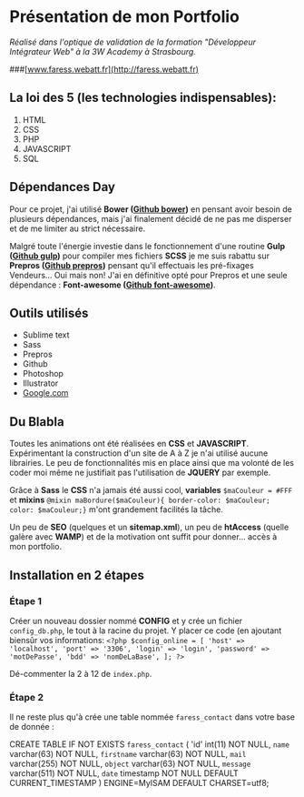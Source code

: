 # Présentation de mon Portfolio
*Réalisé dans l'optique de validation de la formation "Développeur Intégrateur Web" à la 3W Academy à Strasbourg.*

###[www.faress.webatt.fr](http://faress.webatt.fr)

## La loi des 5 (les technologies indispensables):

1. HTML
2. CSS
3. PHP
4. JAVASCRIPT
5. SQL

## Dépendances Day

Pour ce projet, j'ai utilisé **Bower ([Github bower](https://github.com/bower/bower/))** en pensant avoir besoin de plusieurs dépendances, mais j'ai finalement décidé de ne pas me disperser et de me limiter au strict nécessaire.

Malgré toute l'énergie investie dans le fonctionnement d'une routine **Gulp ([Github gulp](https://github.com/bower/bower/))** pour compiler mes fichiers **SCSS** je me suis rabattu sur **Prepros ([Github prepros](https://github.com/Subash/Prepros/))** pensant qu'il effectuais les pré-fixages Vendeurs... Oui mais non! J'ai en définitive opté pour Prepros et une seule dépendance : **Font-awesome ([Github font-awesome](https://github.com/FortAwesome/Font-Awesome/))**.

## Outils utilisés

* Sublime text
* Sass
* Prepros
* Github
* Photoshop
* Illustrator
* [Google.com](https://google.com/)

## Du Blabla

Toutes les animations ont été réalisées en **CSS** et **JAVASCRIPT**. Expérimentant la construction d'un site de A à Z je n'ai utilisé aucune librairies. Le peu de fonctionnalités mis en place ainsi que ma volonté de les coder moi même ne justifiait pas l'utilisation de **JQUERY** par exemple.

Grâce à **Sass** le **CSS** n'a jamais été aussi cool, **variables** `$maCouleur = #FFF` et **mixins** `@mixin maBordure($maCouleur){ border-color: $maCouleur; color: $maCouleur;}` m'ont grandement facilités la tâche.

Un peu de **SEO** (quelques **<meta>** et un **sitemap.xml**), un peu de **htAccess** (quelle galère avec **WAMP**) et de la motivation ont suffit pour donner... accès à mon portfolio.

## Installation en 2 étapes

### Étape 1

Créer un nouveau dossier nommé **CONFIG** et y crée un fichier `config_db.php`, le tout à la racine du projet. Y placer ce code (en ajoutant biensûr vos informations:
`<?php
	$config_online = [
		'host' => 'localhost',
		'port' => '3306',
		'login' => 'login',
		'password' => 'motDePasse',
		'bdd' => 'nomDeLaBase',
	];
?>`

Dé-commenter la 2 à 12 de `index.php`.

### Étape 2

Il ne reste plus qu'à crée une table nommée `faress_contact` dans votre base de donnée :

CREATE TABLE IF NOT EXISTS `faress_contact` (
  'id' int(11) NOT NULL,
  `name` varchar(63) NOT NULL,
  `firstname` varchar(63) NOT NULL,
  `mail` varchar(255) NOT NULL,
  `object` varchar(63) NOT NULL,
  `message` varchar(511) NOT NULL,
  `date` timestamp NOT NULL DEFAULT CURRENT_TIMESTAMP
) ENGINE=MyISAM DEFAULT CHARSET=utf8;